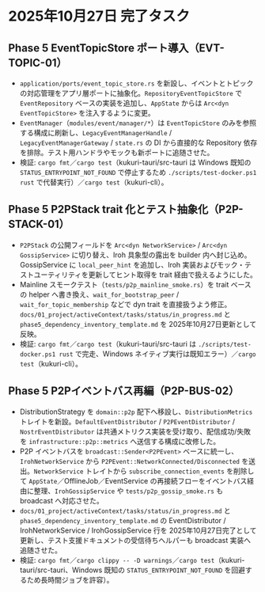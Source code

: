 # 2025年10月27日 完了タスク

## Phase 5 EventTopicStore ポート導入（EVT-TOPIC-01）
- `application/ports/event_topic_store.rs` を新設し、イベントとトピックの対応管理をアプリ層ポートに抽象化。`RepositoryEventTopicStore` で `EventRepository` ベースの実装を追加し、`AppState` からは `Arc<dyn EventTopicStore>` を注入するように変更。
- `EventManager`（`modules/event/manager/*`）は `EventTopicStore` のみを参照する構成に刷新し、`LegacyEventManagerHandle` / `LegacyEventManagerGateway` / `state.rs` の DI から直接的な Repository 依存を排除。テスト用ハンドラやモックも新ポートに追随させた。
- 検証: `cargo fmt`／`cargo test`（kukuri-tauri/src-tauri は Windows 既知の `STATUS_ENTRYPOINT_NOT_FOUND` で停止するため `./scripts/test-docker.ps1 rust` で代替実行）／`cargo test`（kukuri-cli）。

## Phase 5 P2PStack trait 化とテスト抽象化（P2P-STACK-01）
- `P2PStack` の公開フィールドを `Arc<dyn NetworkService>` / `Arc<dyn GossipService>` に切り替え、Iroh 具象型の露出を builder 内へ封じ込め。GossipService に `local_peer_hint` を追加し、Iroh 実装およびモック・テストユーティリティを更新してヒント取得を trait 経由で扱えるようにした。
- Mainline スモークテスト（`tests/p2p_mainline_smoke.rs`）を trait ベースの helper へ書き換え、`wait_for_bootstrap_peer` / `wait_for_topic_membership` などで dyn trait を直接扱うよう修正。`docs/01_project/activeContext/tasks/status/in_progress.md` と `phase5_dependency_inventory_template.md` を 2025年10月27日更新として反映。
- 検証: `cargo fmt`／`cargo test`（kukuri-tauri/src-tauri は `./scripts/test-docker.ps1 rust` で完走、Windows ネイティブ実行は既知エラー）／`cargo test`（kukuri-cli）。

## Phase 5 P2Pイベントバス再編（P2P-BUS-02）
- DistributionStrategy を `domain::p2p` 配下へ移設し、`DistributionMetrics` トレイトを新設。`DefaultEventDistributor` / `P2PEventDistributor` / `NostrEventDistributor` は共通メトリクス実装を受け取り、配信成功/失敗を `infrastructure::p2p::metrics` へ送信する構成に改修した。
- P2P イベントバスを `broadcast::Sender<P2PEvent>` ベースに統一し、`IrohNetworkService` から `P2PEvent::NetworkConnected/Disconnected` を送出。`NetworkService` トレイトから `subscribe_connection_events` を削除して `AppState`／OfflineJob／EventService の再接続フローをイベントバス経由に整理、`IrohGossipService` や `tests/p2p_gossip_smoke.rs` も broadcast へ対応させた。
- `docs/01_project/activeContext/tasks/status/in_progress.md` と `phase5_dependency_inventory_template.md` の EventDistributor / IrohNetworkService / IrohGossipService 行を 2025年10月27日完了として更新し、テスト支援ドキュメントの受信待ちヘルパーも broadcast 実装へ追随させた。
- 検証: `cargo fmt`／`cargo clippy -- -D warnings`／`cargo test`（kukuri-tauri/src-tauri、Windows 既知の `STATUS_ENTRYPOINT_NOT_FOUND` を回避するため長時間ジョブを許容）。
